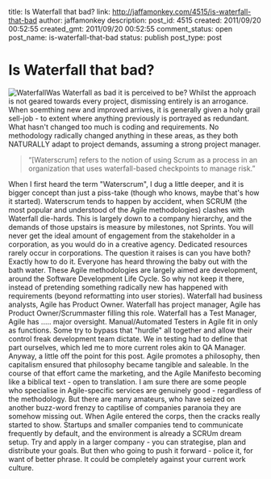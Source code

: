 title: Is Waterfall that bad?
link: http://jaffamonkey.com/4515/is-waterfall-that-bad
author: jaffamonkey
description: 
post_id: 4515
created: 2011/09/20 00:52:55
created_gmt: 2011/09/20 00:52:55
comment_status: open
post_name: is-waterfall-that-bad
status: publish
post_type: post

# Is Waterfall that bad?

![Waterfall](http://blog.jaffamonkey.com/files/2011/09/shutterstock_83488540.jpg)Was Waterfall as bad it is perceived to be? Whilst the approach is not geared towards every project, dismissing entirely is an arrogance. When soemthing new and improved arrives, it is generally given a holy grail sell-job - to extent where anything previously is portrayed as redundant. What hasn't changed too much is coding and requirements. No methodology radically changed anything in these areas, as they both NATURALLY adapt to project demands, assuming a strong project manager. 

> “[Waterscrum] refers to the notion of using Scrum as a process in an organization that uses waterfall-based checkpoints to manage risk.”

When I first heard the term "Waterscrum", I dug a little deeper, and it is bigger concept than just a piss-take (though who knows, maybe that's how it started). Waterscrum tends to happen by accident, when SCRUM (the most popular and understood of the Agile methodologies) clashes with Waterfall die-hards. This is largely down to a company hierarchy, and the demands of those upstairs is measure by milestones, not Sprints. You will never get the ideal amount of engagement from the stakeholder in a corporation, as you would do in a creative agency. Dedicated resources rarely occur in corporations. The question it raises is can you have both? Exactly how to do it. Everyone has heard throwing the baby out with the bath water. These Agile methodologies are largely aimed are development, around the Software Development Life Cycle. So why not keep it there, instead of pretending something radically new has happened with requirements (beyond reformatting into user stories). Waterfall had business analysts, Agile has Product Owner. Waterfall has project manager, Agile has Product Owner/Scrummaster filling this role. Waterfall has a Test Manager, Agile has ..... major oversight. Manual/Automated Testers in Agile fit in only as functions. Some try to bypass that "hurdle" all together and allow their control freak development team dictate. We in testing had to define that part ourselves, which led me to more current roles akin to QA Manager. Anyway, a little off the point for this post. Agile promotes a philosophy, then capitalism ensured that philosophy became tangible and saleable. In the course of that effort came the marketing, and the Agile Manifesto becoming like a biblical text - open to translation. I am sure there are some people who specialise in Agile-specific services are genuinely good - regardless of the methodology. But there are many amateurs, who have seized on another buzz-word frenzy to captilise of companies paranoia they are somehow missing out. When Agile entered the corps, then the cracks really started to show. Startups and smaller companies tend to communicate frequently by default, and the environment is already a SCRUm dream setup. Try and apply in a larger company - you can strategise, plan and distribute your goals. But then who going to push it forward - police it, for want of better phrase. It could be completely against your current work culture.